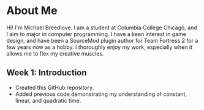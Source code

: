 # About Me

Hi! I'm Michael Breedlove. I am a student at Columbia College Chicago, and I aim to major in computer programming. I have a keen interest in game design, and have been a 
SourceMod plugin author for Team Fortress 2 for a few years now as a hobby. I thoroughly enjoy my work, especially when it allows me to flex my creative muscles.

## Week 1: Introduction

+ Created this GitHub repository.
+ Added previous code demonstrating my understanding of constant, linear, and quadratic time.
